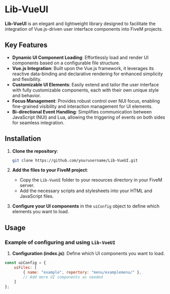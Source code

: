 # Lib-VueUI

**Lib-VueUI** is an elegant and lightweight library designed to facilitate the integration of Vue.js-driven user interface components into FiveM projects. 

## Key Features

- **Dynamic UI Component Loading**: Effortlessly load and render UI components based on a configurable file structure.
- **Vue.js Integration**: Built upon the Vue.js framework, it leverages its reactive data-binding and declarative rendering for enhanced simplicity and flexibility.
- **Customizable UI Elements**: Easily extend and tailor the user interface with fully customizable components, each with their own unique style and behavior.
- **Focus Management**: Provides robust control over NUI focus, enabling fine-grained visibility and interaction management for UI elements.
- **Bi-directional Event Handling**: Simplifies communication between JavaScript (NUI) and Lua, allowing the triggering of events on both sides for seamless integration.

## Installation

1. **Clone the repository**:
    ```bash
    git clone https://github.com/yourusername/Lib-VueUI.git
    ```

2. **Add the files to your FiveM project**:
   - Copy the `Lib-VueUI` folder to your resources directory in your FiveM server.
   - Add the necessary scripts and stylesheets into your HTML and JavaScript files.

3. **Configure your UI components** in the `uiConfig` object to define which elements you want to load.

## Usage

### Example of configuring and using `Lib-VueUI`

1. **Configuration (index.js)**: Define which UI components you want to load.

```js
const uiConfig = {
    uiFiles: [
        { name: "example", repertory: "menu/examplemenu/" },
        // Add more UI components as needed
    ]
};
